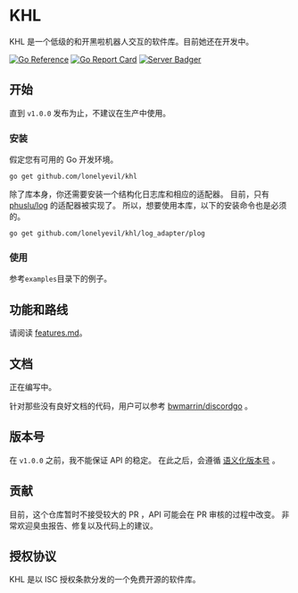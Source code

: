 # KHL

KHL 是一个低级的和开黑啦机器人交互的软件库。目前她还在开发中。

[![Go Reference](https://pkg.go.dev/badge/github.com/lonelyevil/khl.svg)](https://pkg.go.dev/github.com/lonelyevil/khl)
[![Go Report Card](https://goreportcard.com/badge/github.com/lonelyevil/khl)](https://goreportcard.com/report/github.com/lonelyevil/khl)
[![Server Badger](https://img.shields.io/badge/%E5%BC%80%E9%BB%91%E5%95%A6-%E4%BA%A4%E6%B5%81%E7%BE%A4-informational)](https://kaihei.co/r5s1WO)


## 开始

直到 `v1.0.0` 发布为止，不建议在生产中使用。

### 安装

假定您有可用的 Go 开发环境。

```go get github.com/lonelyevil/khl```

除了库本身，你还需要安装一个结构化日志库和相应的适配器。
目前，只有 [phuslu/log](https://github.com/phuslu/log) 的适配器被实现了。
所以，想要使用本库，以下的安装命令也是必须的。

```go get github.com/lonelyevil/khl/log_adapter/plog```

### 使用

参考`examples`目录下的例子。

## 功能和路线

请阅读 [features.md](features.md)。

## 文档

正在编写中。

针对那些没有良好文档的代码，用户可以参考 [bwmarrin/discordgo](https://github.com/bwmarrin/discordgo) 。

## 版本号

在 `v1.0.0` 之前，我不能保证 API 的稳定。
在此之后，会遵循 [语义化版本号](https://semver.org/) 。


## 贡献

目前，这个仓库暂时不接受较大的 PR ，API 可能会在 PR 审核的过程中改变。
非常欢迎臭虫报告、修复以及代码上的建议。

## 授权协议

KHL 是以 ISC 授权条款分发的一个免费开源的软件库。

